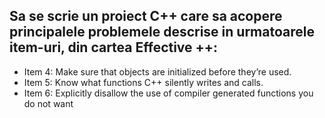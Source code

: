 ## Sa se scrie un proiect C++ care sa acopere principalele problemele descrise in urmatoarele item-uri, din cartea Effective ++:

- Item 4: Make sure that objects are initialized before they’re used.
- Item 5: Know what functions C++ silently writes and calls.
- Item 6: Explicitly disallow the use of compiler generated functions you do not want
